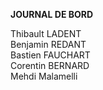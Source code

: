 <strong>JOURNAL DE BORD</strong>
<p>
Thibault LADENT
<br/>
Benjamin REDANT
<br/>
Bastien FAUCHART
<br/>
Corentin BERNARD
<br/>
Mehdi Malamelli
